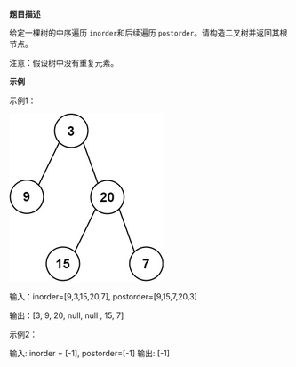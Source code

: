 **题目描述**

给定一棵树的中序遍历 `inorder`和后续遍历 `postorder`。请构造二叉树并返回其根节点。

注意：假设树中没有重复元素。

**示例**

示例1：

![tree](.\img\tree.jpg)

输入：inorder=[9,3,15,20,7], postorder=[9,15,7,20,3]

输出：[3, 9, 20, null, null , 15, 7]

示例2：

输入:  inorder = [-1], postorder=[-1]
输出:  [-1]